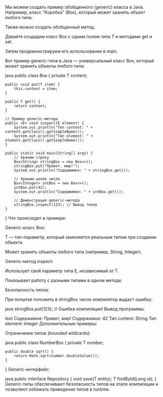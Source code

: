 Мы можем создать пример обобщенного (generic) класса в Java.
Например, класс "Коробка" (Box), который может хранить объект любого типа.

Также можно создать обобщенный метод.

Давайте создадим класс Box с одним полем типа T и методами get и set.

Затем продемонстрируем его использование в main.

Вот пример generic-типа в Java — универсальный класс Box, который может хранить объекты любого типа:

java
public class Box<T> {
private T content;

    public void put(T item) {
        this.content = item;
    }

    public T get() {
        return content;
    }

    // Пример generic-метода
    public <E> void inspect(E element) {
        System.out.println("Тип content: " + content.getClass().getSimpleName());
        System.out.println("Тип element: " + element.getClass().getSimpleName());
    }

    public static void main(String[] args) {
        // Храним строку
        Box<String> stringBox = new Box<>();
        stringBox.put("Привет, мир!");
        System.out.println("Содержимое: " + stringBox.get());

        // Храним целое число
        Box<Integer> intBox = new Box<>();
        intBox.put(42);
        System.out.println("Содержимое: " + intBox.get());

        // Демонстрация generic-метода
        stringBox.inspect(123); // Вывод типов
    }
}
Что происходит в примере:

Generic-класс Box<T>:

T — тип-параметр, который заменяется реальным типом при создании объекта.

Может хранить объекты любого типа (например, String, Integer).

Generic-метод inspect:

Использует свой параметр типа E, независимый от T.

Показывает работу с разными типами в одном методе.

Безопасность типов:

При попытке положить в stringBox число компилятор выдаст ошибку:

java
stringBox.put(123); // Ошибка компиляции!
Вывод программы:

text
Содержимое: Привет, мир!
Содержимое: 42
Тип content: String
Тип element: Integer
Дополнительные примеры:

Ограничение типов (bounded wildcards):

java
public class NumberBox<T extends Number> {
private T number;

    public double sqrt() {
        return Math.sqrt(number.doubleValue());
    }
}
Generic-интерфейс:

java
public interface Repository<T> {
void save(T entity);
T findById(Long id);
}
Generic-типы обеспечивают безопасность типов на этапе компиляции и позволяют избежать приведения типов в runtime.